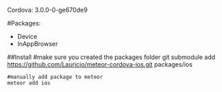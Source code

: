 Cordova: 3.0.0-0-ge670de9

#Packages:
  - Device
  - InAppBrowser

##Install
    #make sure you created the packages folder
    git submodule add https://github.com/Lauricio/meteor-cordova-ios.git packages/ios
    
    #manually add package to meteor
    meteor add ios